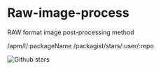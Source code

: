 # Raw-image-process
RAW format image post-processing method

/apm/l/:packageName
/packagist/stars/:user/:repo
  
  
![Github stars](https://img.shields.io/github/stars/Raw-image-process/interview.svg)
